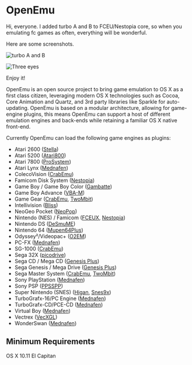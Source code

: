 
OpenEmu
=======

Hi, everyone. I added turbo A and B to FCEU/Nestopia core, so when you emulating fc games as often, everything will be wonderful.



Here are some screenshots.

![turbo A and B](https://ww2.sinaimg.cn/large/006tNc79ly1fe3w6svqlmj315y0tcqd0.jpg)



![Three eyes](https://ww4.sinaimg.cn/large/006tNc79ly1fe3wbhrillj31bc0yan7d.jpg)



Enjoy it!



OpenEmu is an open source project to bring game emulation to OS X as a first
class citizen, leveraging modern OS X technologies such as Cocoa, Core
Animation and Quartz, and 3rd party libraries like Sparkle for auto-updating.
OpenEmu is based on a modular architecture, allowing for game-engine plugins,
this means OpenEmu can support a host of different emulation engines and
back-ends while retaining a familiar OS X native front-end.

Currently OpenEmu can load the following game engines as plugins:

* Atari 2600 ([Stella](http://sourceforge.net/projects/stella/))
* Atari 5200 ([Atari800](http://sourceforge.net/projects/atari800/))
* Atari 7800 ([ProSystem](https://github.com/raz0red/wii7800))
* Atari Lynx ([Mednafen](http://mednafen.sourceforge.net/))
* ColecoVision ([CrabEmu](http://crabemu.sourceforge.net/))
* Famicom Disk System ([Nestopia](http://nestopia.sourceforge.net/))
* Game Boy / Game Boy Color ([Gambatte](https://github.com/sinamas/gambatte))
* Game Boy Advance ([VBA-M](http://sourceforge.net/projects/vbam/))
* Game Gear ([CrabEmu](http://crabemu.sourceforge.net/), [TwoMbit](http://sourceforge.net/projects/twombit/))
* Intellivision ([Bliss](https://github.com/jeremiah-sypult/BlissEmu))
* NeoGeo Pocket ([NeoPop](http://neopop.emuxhaven.net/))
* Nintendo (NES) / Famicom ([FCEUX](http://sourceforge.net/projects/fceultra/), [Nestopia](http://nestopia.sourceforge.net/))
* Nintendo DS ([DeSmuME](http://desmume.org/))
* Nintendo 64 ([Mupen64Plus](https://github.com/mupen64plus))
* Odyssey²/Videopac+ ([O2EM](http://sourceforge.net/projects/o2em/))
* PC-FX ([Mednafen](http://mednafen.sourceforge.net/))
* SG-1000 ([CrabEmu](http://crabemu.sourceforge.net/))
* Sega 32X ([picodrive](https://github.com/notaz/picodrive))
* Sega CD / Mega CD ([Genesis Plus](https://github.com/ekeeke/Genesis-Plus-GX))
* Sega Genesis / Mega Drive ([Genesis Plus](https://github.com/ekeeke/Genesis-Plus-GX))
* Sega Master System ([CrabEmu](http://crabemu.sourceforge.net/), [TwoMbit](http://sourceforge.net/projects/twombit/))
* Sony PlayStation ([Mednafen](http://mednafen.sourceforge.net/))
* Sony PSP ([PPSSPP](https://github.com/hrydgard/ppsspp))
* Super Nintendo (SNES) ([Higan](http://byuu.org/), [Snes9x](https://github.com/snes9xgit/snes9x))
* TurboGrafx-16/PC Engine ([Mednafen](http://mednafen.sourceforge.net/))
* TurboGrafx-CD/PCE-CD ([Mednafen](http://mednafen.sourceforge.net/))
* Virtual Boy ([Mednafen](http://mednafen.sourceforge.net/))
* Vectrex ([VecXGL](http://jum.pdroms.de/emulators/emul.html))
* WonderSwan ([Mednafen](http://mednafen.sourceforge.net/))


Minimum Requirements
--------------------

OS X 10.11 El Capitan
